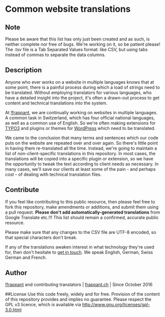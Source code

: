 # Common website translations

## Note
Please be aware that this list has only just been created and as such, is neither complete nor free of bugs. 
We're working on it, so be patient please! The .tsv file is a Tab Separated Values format: like CSV, but using 
tabs instead of commas to separate the data columns.

## Description
Anyone who ever works on a website in multiple languages knows that at some point, there is a painful 
process during which a load of strings need to be translated. Without employing translators for various 
languages, who have a detailed insight into the project, it's often a drawn-out process to get content and 
technical translations into the system.

At [!frappant](https://frappant.ch/), we are continually working on websites in multiple languages. A common 
task in Switzerland, which has four official national languages, as well as a common use of English. So we're 
often making extensions for [TYPO3](https://frappant.ch/was/#cms) and plugins or themes for [WordPress](https://frappant.ch/was/#cms) which need to be translated.

We came to the conclusion that many terms and sentences which our code puts on the website are repeated over 
and over again. So there's little point in having them re-translated all the time. Instead, we're going to maintain 
a list of non-client-specific translations in this repository. In most cases, the translations will be copied 
into a specific plugin or extension, so we have the opportunity to tweak the text according to client needs as 
necessary. In many cases, we'll save our clients at least some of the pain - and perhaps cost - of dealing 
with technical translation files.

## Contribute
If you feel like contributing to this public resource, then please feel free to fork this repository, make amendments 
or additions, and submit them using a pull request. **Please don't add automatically-generated translations** from Google 
Translate etc.!!! This list should remain a confirmed, accurate public resource.

Please make sure that any changes to the CSV file are UTF-8 encoded, so that special characters don't break.

If any of the translations awaken interest in what technology they're used for, then don't hesitate to [get in touch](mailto:support@frappant.ch). 
We speak English, German, Swiss German and French.

## Author
[!frappant](https://frappant.ch/) and contributing translators | [frappant.ch](https://frappant.ch/) | Since October 2016

##License
Use this code freely, widely and for free. Provision of the content of this repository provides and implies no guarantee. Please respect the GPL v3 licence, which is available via http://www.gnu.org/licenses/gpl-3.0.html
